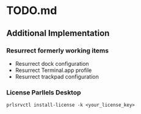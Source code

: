 # TODO.md

## Additional Implementation


### Resurrect formerly working items

- Resurrect dock configuration
- Resurrect Terminal.app profile
- Resurrect trackpad configuration


### License Parllels Desktop

    prlsrvctl install-license -k <your_license_key> 


